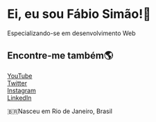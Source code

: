 # Ei, eu sou Fábio Simão!👋
Especializando-se em desenvolvimento Web

## Encontre-me também🌎

[YouTube](https://www.youtube.com/channel/UCgoTdxD9LwwsQFzb7w3rUMQ) <br>
[Twitter](https://twitter.com/fabiosimao_ofc) <br>
[Instagram](https://www.instagram.com/fabiosimao_ofc/) <br>
[LinkedIn](https://www.linkedin.com/in/fábio-simão-556b401a0/) <br>

🇧🇷Nasceu em Rio de Janeiro, Brasil
